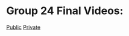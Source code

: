# Group 24 Final Videos:
[Public](https://youtu.be/vipMiPWDx68)
[Private](https://youtu.be/ZhM5OtEY7Is)
